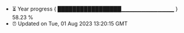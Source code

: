 - ⏳ Year progress { █████████████████▁▁▁▁▁▁▁▁▁▁▁▁▁ } 58.23 %
- ⏰ Updated on Tue, 01 Aug 2023 13:20:15 GMT

